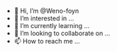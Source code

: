 - 👋 Hi, I’m @Weno-foyn
- 👀 I’m interested in ...
- 🌱 I’m currently learning ...
- 💞️ I’m looking to collaborate on ...
- 📫 How to reach me ...

<!---
Weno-foyn/Weno-foyn is a ✨ special ✨ repository because its `README.md` (this file) appears on your GitHub profile.
You can click the Preview link to take a look at your changes.
--->
